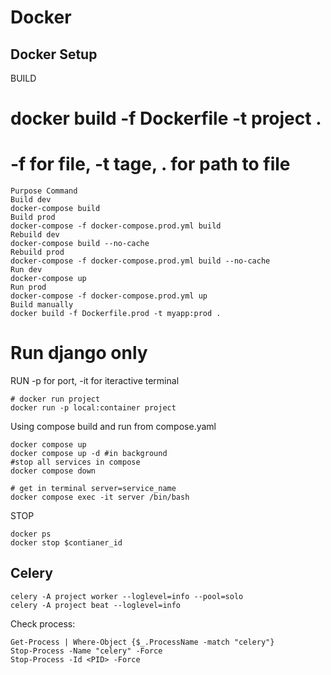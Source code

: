 

# Docker

## Docker Setup

BUILD

# docker build -f Dockerfile -t project .
# -f for file, -t tage, . for path to file



```
Purpose	Command
Build dev	
docker-compose build
Build prod	
docker-compose -f docker-compose.prod.yml build
Rebuild dev	
docker-compose build --no-cache
Rebuild prod	
docker-compose -f docker-compose.prod.yml build --no-cache
Run dev	
docker-compose up
Run prod	
docker-compose -f docker-compose.prod.yml up
Build manually	
docker build -f Dockerfile.prod -t myapp:prod .

```


# Run django only



RUN
-p for port, -it for iteractive terminal
```
# docker run project
docker run -p local:container project
```

Using compose
build and run from compose.yaml
```
docker compose up
docker compose up -d #in background
#stop all services in compose
docker compose down

# get in terminal server=service_name
docker compose exec -it server /bin/bash
```



STOP
```
docker ps
docker stop $contianer_id

```


## Celery

```
celery -A project worker --loglevel=info --pool=solo
celery -A project beat --loglevel=info
```


Check process:
```
Get-Process | Where-Object {$_.ProcessName -match "celery"}
Stop-Process -Name "celery" -Force
Stop-Process -Id <PID> -Force
```




